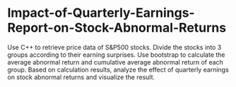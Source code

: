 # Impact-of-Quarterly-Earnings-Report-on-Stock-Abnormal-Returns
Use C++ to retrieve price data of S&amp;P500 stocks. Divide the stocks into 3 groups according to their earning surprises. Use bootstrap to calculate the average abnormal return and cumulative average abnormal return of each group. Based on calculation results, analyze the effect of quarterly earnings on stock abnormal returns and visualize the result.
